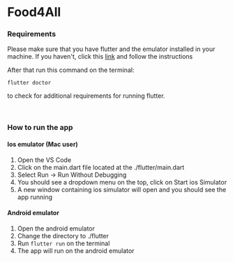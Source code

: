# Food4All

### Requirements

Please make sure that you have flutter and the emulator installed in your machine. If you haven't, click this [link](https://flutter.dev/docs/get-started/install) and follow the instructions

After that run this command on the terminal:
```
flutter doctor 
```
to check for additional requirements for running flutter.

<br>


### How to run the app

#### Ios emulator (Mac user)
 1. Open the VS Code
 2. Click on the main.dart file located at the ./flutter/main.dart 
 3. Select Run -> Run Without Debugging
 4. You should see a dropdown menu on the top, click on Start ios Simulator
 5. A new window containing ios simulator will open and you should see the app running

#### Android emulator
 1. Open the android emulator 
 2. Change the directory to ./flutter
 3. Run ```flutter run``` on the terminal
 4. The app will run on the android emulator
